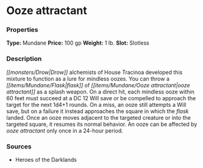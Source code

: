 ﻿---
Title: "Ooze attractant"
Type: "Mundane"
Price: "100 gp"
Weight: "1 lb."
Slot: "Slotless"
Description: |
  "Drow alchemists of House Tracinoa developed this mixture to function as a lure for mindless oozes. You can throw a flask of ooze attractant as a splash weapon. On a direct hit, each mindless ooze within 60 feet must succeed at a DC 12 Will save or be compelled to approach the target for the next 1d4+1 rounds. On a miss, an ooze still attempts a Will save, but on a failure it instead approaches the square in which the flask landed. Once an ooze moves adjacent to the targeted creature or into the targeted square, it resumes its normal behavior. An ooze can be affected by ooze attractant only once in a 24-hour period."
Sources: "['Heroes of the Darklands']"
---

# Ooze attractant

### Properties

**Type:** Mundane **Price:** 100 gp **Weight:** 1 lb. **Slot:** Slotless

### Description

_[[monsters/Drow|Drow]]_ alchemists of House Tracinoa developed this mixture to function as a lure for mindless oozes. You can throw a _[[items/Mundane/Flask|flask]]_ of _[[items/Mundane/Ooze attractant|ooze attractant]]_ as a splash weapon. On a direct hit, each mindless ooze within 60 feet must succeed at a DC 12 Will save or be compelled to approach the target for the next 1d4+1 rounds. On a miss, an ooze still attempts a Will save, but on a failure it instead approaches the square in which the _flask_ landed. Once an ooze moves adjacent to the targeted creature or into the targeted square, it resumes its normal behavior. An ooze can be affected by _ooze attractant_ only once in a 24-hour period.

### Sources

* Heroes of the Darklands